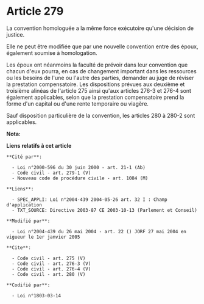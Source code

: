 # Article 279

La convention homologuée a la même force exécutoire qu'une décision de justice. 

Elle ne peut être modifiée que par une nouvelle convention entre des époux, également soumise à homologation. 

Les époux ont néanmoins la faculté de prévoir dans leur convention que chacun d'eux pourra, en cas de changement important
dans les ressources ou les besoins de l'une ou l'autre des parties, demander au juge de réviser la prestation compensatoire.
Les dispositions prévues aux deuxième et troisième alinéas de l'article 275 ainsi qu'aux articles 276-3 et 276-4 sont
également applicables, selon que la prestation compensatoire prend la forme d'un capital ou d'une rente temporaire ou
viagère. 

Sauf disposition particulière de la convention, les articles 280 à 280-2 sont applicables.

**Nota:**



**Liens relatifs à cet article**

	**Cité par**:

	  - Loi n°2000-596 du 30 juin 2000 - art. 21-1 (Ab)
	  - Code civil - art. 279-1 (V)
	  - Nouveau code de procédure civile - art. 1084 (M)

	**Liens**:

	  - SPEC_APPLI: Loi n°2004-439 2004-05-26 art. 32 I : Champ d'application
	  - TXT_SOURCE: Directive 2003-87 CE 2003-10-13 (Parlement et Conseil)

	**Modifié par**:

	  - Loi n°2004-439 du 26 mai 2004 - art. 22 () JORF 27 mai 2004 en vigueur le 1er janvier 2005

	**Cite**:

	  - Code civil - art. 275 (V)
	  - Code civil - art. 276-3 (V)
	  - Code civil - art. 276-4 (V)
	  - Code civil - art. 280 (V)

	**Codifié par**:

	  - Loi n°1803-03-14
